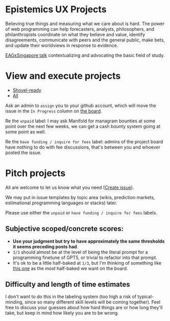 # Epistemics UX Projects

Believing true things and measuring what we care about is hard. The power of web programming can help forecasters, analysts, philosophers, and philanthropists coordinate on what they believe and value, identify disagreements, communicate with peers and the general public, make bets, and update their worldviews in response to evidence. 

[EAGxSingapore talk](https://docs.google.com/presentation/d/1q22ApsoGi12GZTnbXzzlhZL590OvDOblUKTN87pDmx4/edit?usp=sharing) contextualizing and advocating the basic field of study. 

# View and execute projects

- [Shovel-ready](https://github.com/quinn-dougherty/epistemics-ux-projects/labels/scoped%2Fconcrete%20score%3A%203%2F3)
- [All](https://github.com/quinn-dougherty/epistemics-ux-projects/issues)

Ask an admin to `assign` you to your github account, which will move the issue in the `In Progress` column on [the board](https://github.com/users/quinn-dougherty/projects/1/). 

Re the `unpaid` label: I may ask Manifold for managram bounties at some point over the next few weeks, we can get a cash bounty system going at some point as well. 

Re the `have funding / inquire for fees` label: admins of the project board have nothing to do with fee discussions, that's between you and whoever posted the issue. 

# Pitch projects

All are welcome to let us know what you need ([Create issue](https://github.com/quinn-dougherty/epistemics-ux-projects/issues/new)). 

We may put in issue templates by topic area (wikis, prediction markets, estimational programming languages or stacks) later. 

Please use either the `unpaid` or `have funding / inquire for fees` labels. 

## Subjective scoped/concrete scores: 

- **Use your judgment but try to have approximately the same thresholds it seems preceding posts had**.
- `3/3` should almost be at the level of being the literal prompt for a programming finetune of GPT5, or trivial to refactor into that prompt.
- It's ok to be a little half-baked at `1/3`, but I'm thinking of something like [this one](https://github.com/quinn-dougherty/epistemics-ux-projects/issues/5) as the _most_ half-baked we want on the board.

## Difficulty and length of time estimates

I don't want to do this in the labeling system (too high a risk of typical-minding, since so many different skill levels will be coming together). Feel free to discuss your guesses about how hard things are or how long they'll take, but keep in mind how likely you are to be wrong. 
